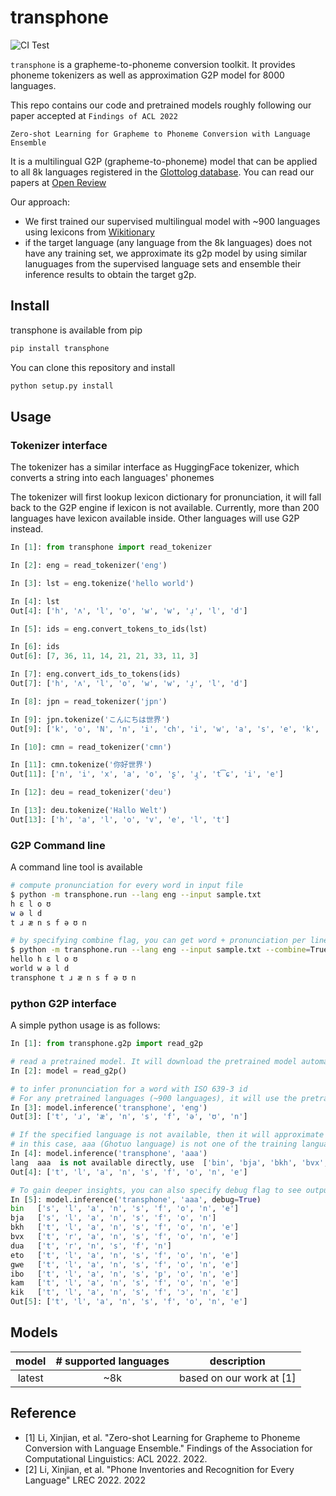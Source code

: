 # transphone

![CI Test](https://github.com/xinjli/transphone/actions/workflows/python.yml/badge.svg)

`transphone` is a grapheme-to-phoneme conversion toolkit. It provides phoneme tokenizers as well as approximation G2P model for 8000 languages.

This repo contains our code and pretrained models roughly following our paper accepted at `Findings of ACL 2022`

`Zero-shot Learning for Grapheme to Phoneme Conversion with Language Ensemble`

It is a multilingual G2P (grapheme-to-phoneme) model that can be applied to all 8k languages registered in the [Glottolog database](https://glottolog.org/glottolog/language). You can read our papers at [Open Review](https://openreview.net/pdf?id=dKTTArRu8G2)

Our approach:
- We first trained our supervised multilingual model with ~900 languages using lexicons from [Wikitionary](https://en.wiktionary.org/wiki/Wiktionary:Main_Page)
- if the target language (any language from the 8k languages) does not have any training set, we approximate its g2p model by using similar lanuguages from the supervised language sets and ensemble their inference results to obtain the target g2p.


## Install

transphone is available from pip

```bash
pip install transphone
```

You can clone this repository and install

```bash
python setup.py install
```

## Usage

### Tokenizer interface

The tokenizer has a similar interface as HuggingFace tokenizer, which converts a string into each languages' phonemes

The tokenizer will first lookup lexicon dictionary for pronunciation, it will fall back to the G2P engine if lexicon is not available.  Currently, more than 200 languages have lexicon available inside. Other languages will use G2P instead.

```python
In [1]: from transphone import read_tokenizer                                                                                                  

In [2]: eng = read_tokenizer('eng')                                                                                                            

In [3]: lst = eng.tokenize('hello world')                                                                                                      

In [4]: lst                                                                                                                                    
Out[4]: ['h', 'ʌ', 'l', 'o', 'w', 'w', 'ɹ̩', 'l', 'd']

In [5]: ids = eng.convert_tokens_to_ids(lst)                                                                                                   

In [6]: ids                                                                                                                                    
Out[6]: [7, 36, 11, 14, 21, 21, 33, 11, 3]

In [7]: eng.convert_ids_to_tokens(ids)                                                                                                         
Out[7]: ['h', 'ʌ', 'l', 'o', 'w', 'w', 'ɹ̩', 'l', 'd']

In [8]: jpn = read_tokenizer('jpn')                                                                                                            

In [9]: jpn.tokenize('こんにちは世界')                                                                                                         
Out[9]: ['k', 'o', 'N', 'n', 'i', 'ch', 'i', 'w', 'a', 's', 'e', 'k', 'a', 'i']

In [10]: cmn = read_tokenizer('cmn')                                                                                                           

In [11]: cmn.tokenize('你好世界')                                                                                                              
Out[11]: ['n', 'i', 'x', 'a', 'o', 'ʂ', 'ɻ̩', 't͡ɕ', 'i', 'e']

In [12]: deu = read_tokenizer('deu')                                    

In [13]: deu.tokenize('Hallo Welt')                                     
Out[13]: ['h', 'a', 'l', 'o', 'v', 'e', 'l', 't']

```

### G2P Command line

A command line tool is available

```bash
# compute pronunciation for every word in input file
$ python -m transphone.run --lang eng --input sample.txt 
h ɛ l o ʊ
w ə l d
t ɹ æ n s f ə ʊ n

# by specifying combine flag, you can get word + pronunciation per line
$ python -m transphone.run --lang eng --input sample.txt --combine=True
hello h ɛ l o ʊ
world w ə l d
transphone t ɹ æ n s f ə ʊ n
```

### python G2P interface

A simple python usage is as follows:

```python
In [1]: from transphone.g2p import read_g2p                                                                                                     

# read a pretrained model. It will download the pretrained model automatically into repo_root/data/model
In [2]: model = read_g2p()                                                                                                                      

# to infer pronunciation for a word with ISO 639-3 id
# For any pretrained languages (~900 languages), it will use the pretrained model without approximation
In [3]: model.inference('transphone', 'eng')                                                                                                    
Out[3]: ['t', 'ɹ', 'æ', 'n', 's', 'f', 'ə', 'ʊ', 'n']

# If the specified language is not available, then it will approximate it using nearest languages
# in this case, aaa (Ghotuo language) is not one of the training languages, we fetch 10 nearest languages to approximate it 
In [4]: model.inference('transphone', 'aaa')                                                                                                    
lang  aaa  is not available directly, use  ['bin', 'bja', 'bkh', 'bvx', 'dua', 'eto', 'gwe', 'ibo', 'kam', 'kik']  instead
Out[4]: ['t', 'l', 'a', 'n', 's', 'f', 'o', 'n', 'e']

# To gain deeper insights, you can also specify debug flag to see output of each language
In [5]: model.inference('transphone', 'aaa', debug=True)                                                                                        
bin   ['s', 'l', 'a', 'n', 's', 'f', 'o', 'n', 'e']
bja   ['s', 'l', 'a', 'n', 's', 'f', 'o', 'n']
bkh   ['t', 'l', 'a', 'n', 's', 'f', 'o', 'n', 'e']
bvx   ['t', 'r', 'a', 'n', 's', 'f', 'o', 'n', 'e']
dua   ['t', 'r', 'n', 's', 'f', 'n']
eto   ['t', 'l', 'a', 'n', 's', 'f', 'o', 'n', 'e']
gwe   ['t', 'l', 'a', 'n', 's', 'f', 'o', 'n', 'e']
ibo   ['t', 'l', 'a', 'n', 's', 'p', 'o', 'n', 'e']
kam   ['t', 'l', 'a', 'n', 's', 'f', 'o', 'n', 'e']
kik   ['t', 'l', 'a', 'n', 's', 'f', 'ɔ', 'n', 'ɛ']
Out[5]: ['t', 'l', 'a', 'n', 's', 'f', 'o', 'n', 'e']
```

## Models

| model | # supported languages |       description        |
| :----: |:---------------------:|:------------------------:|
| latest |          ~8k          | based on our work at [1] |

## Reference

- [1] Li, Xinjian, et al. "Zero-shot Learning for Grapheme to Phoneme Conversion with Language Ensemble." Findings of the Association for Computational Linguistics: ACL 2022. 2022.
- [2] Li, Xinjian, et al. "Phone Inventories and Recognition for Every Language" LREC 2022. 2022
